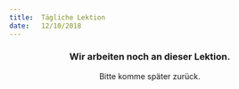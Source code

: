 ```yaml
---
title:  Tägliche Lektion
date:   12/10/2018
---
```


### <center>Wir arbeiten noch an dieser Lektion.</center>
<center>Bitte komme später zurück.</center>